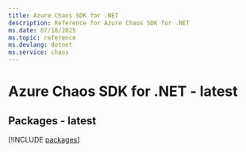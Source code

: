 ```yaml
---
title: Azure Chaos SDK for .NET
description: Reference for Azure Chaos SDK for .NET
ms.date: 07/18/2025
ms.topic: reference
ms.devlang: dotnet
ms.service: chaos
---
```

# Azure Chaos SDK for .NET - latest
## Packages - latest
[!INCLUDE [packages](chaos-index.md)]